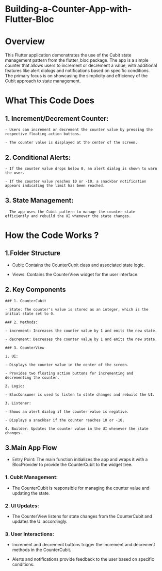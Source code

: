 # Building-a-Counter-App-with-Flutter-Bloc
# Overview

  This Flutter application demonstrates the use of the Cubit state management pattern from the flutter_bloc package. The app is a simple counter that allows users to increment or decrement a value, with 
  additional features like alert dialogs and notifications based on specific conditions. The primary focus is on showcasing the simplicity and efficiency of the Cubit approach to state management.

# What This Code Does

## 1. Increment/Decrement Counter:

    - Users can increment or decrement the counter value by pressing the respective floating action buttons.
    
    - The counter value is displayed at the center of the screen.

## 2. Conditional Alerts:

    - If the counter value drops below 0, an alert dialog is shown to warn the user.
    
    - If the counter value reaches 10 or -10, a snackbar notification appears indicating the limit has been reached.

## 3. State Management:

    - The app uses the Cubit pattern to manage the counter state efficiently and rebuild the UI whenever the state changes.

# How the Code Works ?

## 1.Folder Structure

- Cubit: Contains the CounterCubit class and associated state logic.

- Views: Contains the CounterView widget for the user interface.

## 2. Key Components

    ### 1. CounterCubit
    
    - State: The counter's value is stored as an integer, which is the initial state set to 0.
    
    ### 2. Methods:
    
    - increment: Increases the counter value by 1 and emits the new state.
    
    - decrement: Decreases the counter value by 1 and emits the new state.
    
    ### 3. CounterView
    
    1. UI:
    
    - Displays the counter value in the center of the screen.
    
    - Provides two floating action buttons for incrementing and decrementing the counter.
    
    2. Logic:
    
    - BlocConsumer is used to listen to state changes and rebuild the UI.
    
    3. Listener:
    
    - Shows an alert dialog if the counter value is negative.
    
    - Displays a snackbar if the counter reaches 10 or -10.
    
    4. Builder: Updates the counter value in the UI whenever the state changes.

## 3.Main App Flow

- Entry Point: The main function initializes the app and wraps it with a BlocProvider to provide the CounterCubit to the widget tree.

### 1. Cubit Management:

- The CounterCubit is responsible for managing the counter value and updating the state.

### 2. UI Updates:

- The CounterView listens for state changes from the CounterCubit and updates the UI accordingly.

### 3. User Interactions:

- Increment and decrement buttons trigger the increment and decrement methods in the CounterCubit.

- Alerts and notifications provide feedback to the user based on specific conditions.
